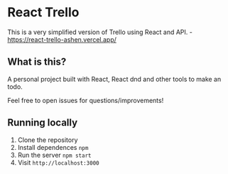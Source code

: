 # React Trello

This is a very simplified version of Trello using React and API. - https://react-trello-ashen.vercel.app/

## What is this?

A personal project built with React, React dnd and other tools to make an todo.

Feel free to open issues for questions/improvements!

## Running locally

1. Clone the repository
1. Install dependences `npm`
1. Run the server `npm start`
1. Visit `http://localhost:3000`
